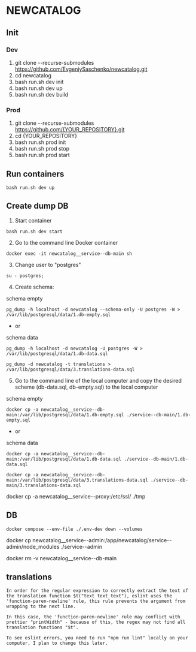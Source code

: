 # NEWCATALOG


## Init

### Dev
1. git clone --recurse-submodules https://github.com/EvgeniySaschenko/newcatalog.git
2. cd newcatalog
3. bash run.sh dev init
4. bash run.sh dev up
5. bash run.sh dev build

### Prod
1. git clone --recurse-submodules https://github.com/{YOUR_REPOSITORY}.git
2. cd {YOUR_REPOSITORY}
3. bash run.sh prod init
4. bash run.sh prod stop
5. bash run.sh prod start

## Run containers

```
bash run.sh dev up
```


## Create dump DB

1. Start container

```
bash run.sh dev start
```

2. Go to the command line Docker container

```
docker exec -it newcatalog__service--db-main sh
```

3. Change user to "postgres"

```
su - postgres;
```

4. Create schema:

schema empty

```
pg_dump -h localhost -d newcatalog --schema-only -U postgres -W > /var/lib/postgresql/data/1.db-empty.sql
```

- or 

schema data

```
pg_dump -h localhost -d newcatalog -U postgres -W > /var/lib/postgresql/data/1.db-data.sql
```

```
pg_dump -d newcatalog -t translations > /var/lib/postgresql/data/3.translations-data.sql
```

5. Go to the command line of the local computer and copy the desired scheme (db-data.sql, db-empty.sql) to the local computer


schema empty

```
docker cp -a newcatalog__service--db-main:/var/lib/postgresql/data/1.db-empty.sql ./service--db-main/1.db-empty.sql
```

- or 

schema data

```
docker cp -a newcatalog__service--db-main:/var/lib/postgresql/data/1.db-data.sql ./service--db-main/1.db-data.sql
```


```
docker cp -a newcatalog__service--db-main:/var/lib/postgresql/data/3.translations-data.sql ./service--db-main/3.translations-data.sql
```
docker cp -a newcatalog__service--proxy:/etc/ssl/ ./tmp
## DB
```
docker compose --env-file ./.env-dev down --volumes
```


docker cp newcatalog__service--admin:/app/newcatalog/service--admin/node_modules ./service--admin



docker rm -v newcatalog__service--db-main

## translations
```
In order for the regular expression to correctly extract the text of the translation function $t("text text text"), eslint uses the 'function-paren-newline' rule, this rule prevents the argument from wrapping to the next line.
```
```
In this case, the 'function-paren-newline' rule may conflict with prettier "printWidth" - because of this, the regex may not find all translation functions "$t".
```
```
To see eslint errors, you need to run "npm run lint" locally on your computer, I plan to change this later.
```



